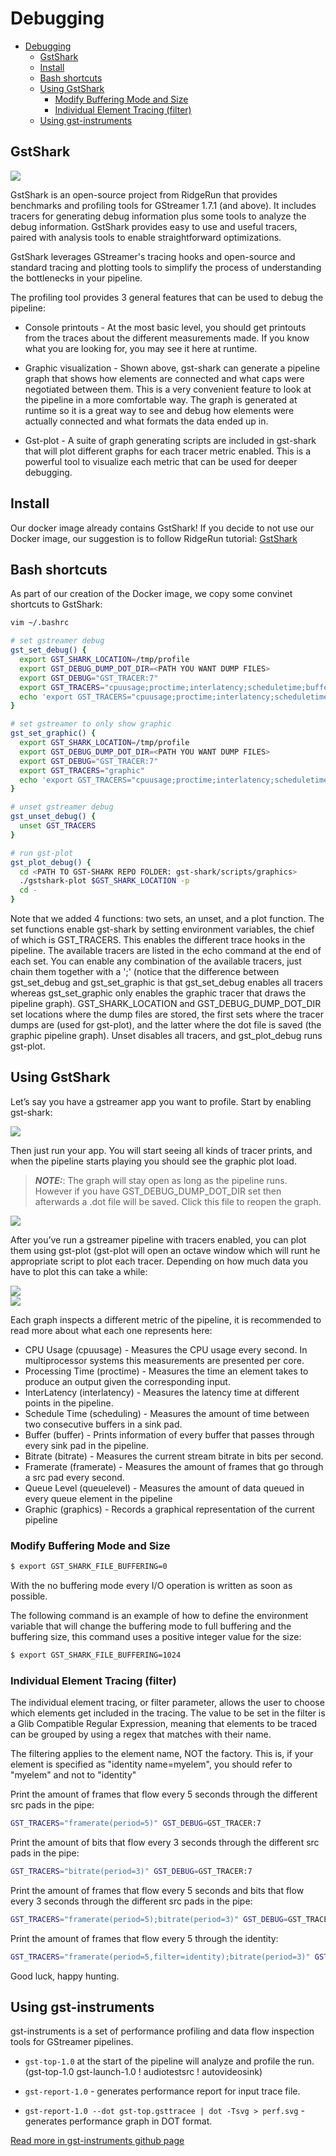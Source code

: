 # Debugging

- [Debugging](#debugging)
  - [GstShark](#gstshark)
  - [Install](#install)
  - [Bash shortcuts](#bash-shortcuts)
  - [Using GstShark](#using-gstshark)
    - [Modify Buffering Mode and Size](#modify-buffering-mode-and-size)
    - [Individual Element Tracing (filter)](#individual-element-tracing-filter)
  - [Using gst-instruments](#using-gst-instruments)
  
## GstShark

<div align="left"><img src="../resources/example.png"/></div>

GstShark is an open-source project from RidgeRun that provides benchmarks and profiling tools for GStreamer 1.7.1 (and above). It includes tracers for generating debug information plus some tools to analyze the debug information. GstShark provides easy to use and useful tracers, paired with analysis tools to enable straightforward optimizations.

GstShark leverages GStreamer's tracing hooks and open-source and standard tracing and plotting tools to simplify the process of understanding the bottlenecks in your pipeline.

The profiling tool provides 3 general features that can be used to debug the pipeline:

* Console printouts - At the most basic level, you should get printouts from the traces about the different measurements made. If you know what you are looking for, you may see it here at runtime.

* Graphic visualization - Shown above, gst-shark can generate a pipeline graph that shows how elements are connected and what caps were negotiated between them. This is a very convenient feature to look at the pipeline in a more comfortable way. The graph is generated at runtime so it is a great way to see and debug how elements were actually connected and what formats the data ended up in.

* Gst-plot - A suite of graph generating scripts are included in gst-shark that will plot different graphs for each tracer metric enabled. This is a powerful tool to visualize each metric that can be used for deeper debugging.

## Install

Our docker image already contains GstShark! If you decide to not use our Docker image, our suggestion is to follow RidgeRun tutorial: [GstShark](https://developer.ridgerun.com/wiki/index.php?title=GstShark)

## Bash shortcuts

As part of our creation of the Docker image, we copy some convinet shortcuts to GstShark:

```sh
vim ~/.bashrc
```

```sh
# set gstreamer debug
gst_set_debug() {
  export GST_SHARK_LOCATION=/tmp/profile
  export GST_DEBUG_DUMP_DOT_DIR=<PATH YOU WANT DUMP FILES>
  export GST_DEBUG="GST_TRACER:7"
  export GST_TRACERS="cpuusage;proctime;interlatency;scheduletime;buffer;bitrate;framerate;queuelevel;graphic"
  echo 'export GST_TRACERS="cpuusage;proctime;interlatency;scheduletime;buffer;bitrate;framerate;queuelevel;graphic"'
}

# set gstreamer to only show graphic
gst_set_graphic() {
  export GST_SHARK_LOCATION=/tmp/profile
  export GST_DEBUG_DUMP_DOT_DIR=<PATH YOU WANT DUMP FILES>
  export GST_DEBUG="GST_TRACER:7"
  export GST_TRACERS="graphic"
  echo 'export GST_TRACERS="cpuusage;proctime;interlatency;scheduletime;buffer;bitrate;framerate;queuelevel;graphic"'
}

# unset gstreamer debug
gst_unset_debug() {
  unset GST_TRACERS
}

# run gst-plot
gst_plot_debug() {
  cd <PATH TO GST-SHARK REPO FOLDER: gst-shark/scripts/graphics>
  ./gstshark-plot $GST_SHARK_LOCATION -p
  cd -
}
```

Note that we added 4 functions: two sets, an unset, and a plot function. The set functions enable gst-shark by setting environment variables, the chief of which is GST_TRACERS. This enables the different trace hooks in the pipeline. The available tracers are listed in the echo command at the end of each set. You can enable any combination of the available tracers, just chain them together with a ';' (notice that the difference between gst_set_debug and gst_set_graphic is that gst_set_debug enables all tracers whereas gst_set_graphic only enables the graphic tracer that draws the pipeline graph). GST_SHARK_LOCATION and GST_DEBUG_DUMP_DOT_DIR set locations where the dump files are stored, the first sets where the tracer dumps are (used for gst-plot), and the latter where the dot file is saved (the graphic pipeline graph). Unset disables all tracers, and gst_plot_debug runs gst-plot.

## Using GstShark

Let’s say you have a gstreamer app you want to profile. Start by enabling gst-shark:

<div align="left"><img src="../resources/using.gif"/></div>

Then just run your app. You will start seeing all kinds of tracer prints, and when the pipeline starts playing you should see the graphic plot load.

> **_NOTE:_**: The graph will stay open as long as the pipeline runs. However if you have GST_DEBUG_DUMP_DOT_DIR set then afterwards a .dot file will be saved. Click this file to reopen the graph.

<div align="left"><img src="../resources/full.gif"/></div>

After you’ve run a gstreamer pipeline with tracers enabled, you can plot them using gst-plot (gst-plot will open an octave window which will runt he appropriate script to plot each tracer. Depending on how much data you have to plot this can take a while:

<div align="left"><img src="../resources/plot_debug.gif"/></div>
<div align="left"><img src="../resources/queues.gif"/></div>

Each graph inspects a different metric of the pipeline, it is recommended to read more about what each one represents here:

* CPU Usage (cpuusage) - Measures the CPU usage every second. In multiprocessor systems this measurements are presented per core.
* Processing Time (proctime) - Measures the time an element takes to produce an output given the corresponding input.
* InterLatency (interlatency) - Measures the latency time at different points in the pipeline.
* Schedule Time (scheduling) - Measures the amount of time between two consecutive buffers in a sink pad.
* Buffer (buffer) - Prints information of every buffer that passes through every sink pad in the pipeline.
* Bitrate (bitrate) - Measures the current stream bitrate in bits per second.
* Framerate (framerate) - Measures the amount of frames that go through a src pad every second.
* Queue Level (queuelevel) - Measures the amount of data queued in every queue element in the pipeline
* Graphic (graphics) - Records a graphical representation of the current pipeline

### Modify Buffering Mode and Size

```sh
$ export GST_SHARK_FILE_BUFFERING=0
```

With the no buffering mode every I/O operation is written as soon as possible.

The following command is an example of how to define the environment variable that will change the buffering mode to full buffering and the buffering size, this command uses a positive integer value for the size:

```sh
$ export GST_SHARK_FILE_BUFFERING=1024
```

### Individual Element Tracing (filter)

The individual element tracing, or filter parameter, allows the user to choose which elements get included in the tracing. The value to be set in the filter is a Glib Compatible Regular Expression, meaning that elements to be traced can be grouped by using a regex that matches with their name.

The filtering applies to the element name, NOT the factory. This is, if your element is specified as "identity name=myelem", you should refer to "myelem" and not to "identity"

Print the amount of frames that flow every 5 seconds through the different src pads in the pipe:

```sh
GST_TRACERS="framerate(period=5)" GST_DEBUG=GST_TRACER:7
```

Print the amount of bits that flow every 3 seconds through the different src pads in the pipe:

```sh
GST_TRACERS="bitrate(period=3)" GST_DEBUG=GST_TRACER:7
```

Print the amount of frames that flow every 5 seconds and bits that flow every 3 seconds through the different src pads in the pipe:

```sh
GST_TRACERS="framerate(period=5);bitrate(period=3)" GST_DEBUG=GST_TRACER:7
```

Print the amount of frames that flow every 5 through the identity:

```sh
GST_TRACERS="framerate(period=5,filter=identity);bitrate(period=3)" GST_DEBUG=GST_TRACER:7
```

Good luck, happy hunting.

## Using gst-instruments

gst-instruments is a set of performance profiling and data flow inspection tools for GStreamer pipelines.


 - `gst-top-1.0` at the start of the pipeline will analyze and profile the run. (gst-top-1.0 gst-launch-1.0 ! audiotestsrc ! autovideosink)

 - `gst-report-1.0` - generates performance report for input trace file.

 - `gst-report-1.0 --dot gst-top.gsttracee | dot -Tsvg > perf.svg` - generates performance graph in DOT format.

[Read more in gst-instruments github page](https://github.com/kirushyk/gst-instruments)
